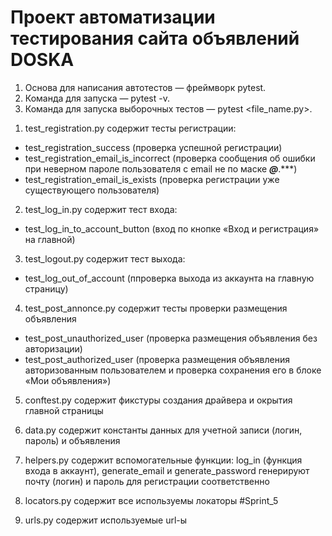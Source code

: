 # Проект автоматизации тестирования сайта объявлений DOSKA

1. Основа для написания автотестов — фреймворк pytest.
2. Команда для запуска — pytest -v.
3. Команда для запуска выборочных тестов — pytest <file_name.py>.

1) test_registration.py содержит тесты регистрации:
- test_registration_success (проверка успешной регистрации)
- test_registration_email_is_incorrect (проверка сообщения об ошибки при неверном пароле пользователя c email не по маске  *******@*******.***)
- test_registration_email_is_exists (проверка регистрации уже существующего пользователя)

2) test_log_in.py содержит тест входа:
- test_log_in_to_account_button (вход по кнопке «Вход и регистрация» на главной)

3) test_logout.py содержит тест выхода:
- test_log_out_of_account (ппроверка выхода из аккаунта на главную страницу)

4) test_post_annonce.py содержит тесты проверки размещения объявления
- test_post_unauthorized_user (проверка размещения объявления без авторизации)
- test_post_authorized_user (проверка размещения объявления авторизованным пользователем и проверка сохранения его в блоке «Мои объявления»)

5) conftest.py содержит фикстуры создания драйвера и окрытия главной страницы

6) data.py содержит константы данных для учетной записи (логин, пароль) и объявления

7) helpers.py содержит вспомогательные функции: log_in (функция входа в аккаунт), generate_email и generate_password генерируют почту (логин) и пароль для регистрации соответственно
8) locators.py содержит все используемы локаторы #Sprint_5
9) urls.py содержит используемые url-ы
